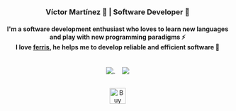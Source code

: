 <div align="center">

### Víctor Martínez :boy: | Software Developer :space_invader: 
#### I'm a software development enthusiast who loves to learn new languages and play with new programming paradigms :zap: <br> I love [ferris](https://rustacean.net), he helps me to develop reliable and efficient software 🦀

</br>

<a href="https://github.com/anuraghazra/github-readme-stats">
  <img align="center" src="https://github-readme-stats.vercel.app/api/top-langs/?username=JasterV&layout=compact&custom_title=Languages&theme=gruvbox&hide_progress=true&langs_count=20&hide=java,c,php,processing,html,ejs" />
</a>
&nbsp;
&nbsp;
<a href="https://github.com/ryo-ma/github-profile-trophy">
  <img align="center" src="https://github-profile-trophy.vercel.app/?username=JasterV&theme=gruvbox&column=4" />
</a>
 
</br>
</br>

<a href='https://ko-fi.com/X7X26W4YR' target='_blank'><img height='36' style='border:0px;height:36px;' src='https://cdn.ko-fi.com/cdn/kofi2.png?v=3' border='0' alt='Buy Me a Coffee at ko-fi.com' /></a>

</div>
